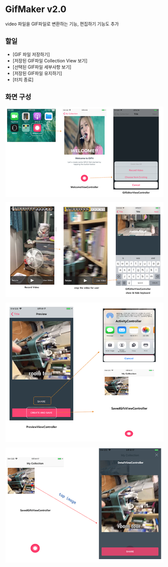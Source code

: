 # GifMaker v2.0
video 파일을 GIF파일로 변환하는 기능, 편집하기 기능도 추가

## 할일  
- [GIF 파일 저장하기] 
- [저장된 GIF파일 Collection View 보기] 
- [선택된 GIF파일 세부사항 보기]
- [저장된 GIF파일 유지하기]
- [터치 종료]

## 화면 구성

![intro.png](UI/intro.png)


![editGif.png](UI/editGif.png)


![Preview.png](UI/Preview.png)


![DetailView.png](UI/DetailView.png)
